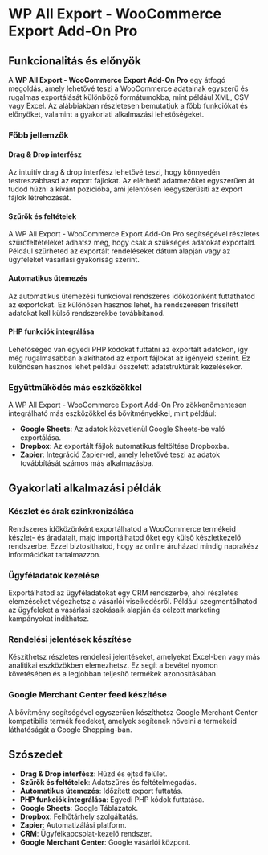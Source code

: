 # WP All Export - WooCommerce Export Add-On Pro

## Funkcionalitás és előnyök

A **WP All Export - WooCommerce Export Add-On Pro** egy átfogó megoldás, amely lehetővé teszi a WooCommerce adatainak egyszerű és rugalmas exportálását különböző formátumokba, mint például XML, CSV vagy Excel. Az alábbiakban részletesen bemutatjuk a főbb funkciókat és előnyöket, valamint a gyakorlati alkalmazási lehetőségeket.

### Főbb jellemzők

#### Drag & Drop interfész
Az intuitív drag & drop interfész lehetővé teszi, hogy könnyedén testreszabhasd az export fájlokat. Az elérhető adatmezőket egyszerűen át tudod húzni a kívánt pozícióba, ami jelentősen leegyszerűsíti az export fájlok létrehozását.

#### Szűrők és feltételek
A WP All Export - WooCommerce Export Add-On Pro segítségével részletes szűrőfeltételeket adhatsz meg, hogy csak a szükséges adatokat exportáld. Például szűrheted az exportált rendeléseket dátum alapján vagy az ügyfeleket vásárlási gyakoriság szerint.

#### Automatikus ütemezés
Az automatikus ütemezési funkcióval rendszeres időközönként futtathatod az exportokat. Ez különösen hasznos lehet, ha rendszeresen frissített adatokat kell külső rendszerekbe továbbítanod.

#### PHP funkciók integrálása
Lehetőséged van egyedi PHP kódokat futtatni az exportált adatokon, így még rugalmasabban alakíthatod az export fájlokat az igényeid szerint. Ez különösen hasznos lehet például összetett adatstruktúrák kezelésekor.

### Együttműködés más eszközökkel

A WP All Export - WooCommerce Export Add-On Pro zökkenőmentesen integrálható más eszközökkel és bővítményekkel, mint például:
- **Google Sheets**: Az adatok közvetlenül Google Sheets-be való exportálása.
- **Dropbox**: Az exportált fájlok automatikus feltöltése Dropboxba.
- **Zapier**: Integráció Zapier-rel, amely lehetővé teszi az adatok továbbítását számos más alkalmazásba.

## Gyakorlati alkalmazási példák

### Készlet és árak szinkronizálása
Rendszeres időközönként exportálhatod a WooCommerce termékeid készlet- és áradatait, majd importálhatod őket egy külső készletkezelő rendszerbe. Ezzel biztosíthatod, hogy az online áruházad mindig naprakész információkat tartalmazzon.

### Ügyféladatok kezelése
Exportálhatod az ügyféladatokat egy CRM rendszerbe, ahol részletes elemzéseket végezhetsz a vásárlói viselkedésről. Például szegmentálhatod az ügyfeleket a vásárlási szokásaik alapján és célzott marketing kampányokat indíthatsz.

### Rendelési jelentések készítése
Készíthetsz részletes rendelési jelentéseket, amelyeket Excel-ben vagy más analitikai eszközökben elemezhetsz. Ez segít a bevétel nyomon követésében és a legjobban teljesítő termékek azonosításában.

### Google Merchant Center feed készítése
A bővítmény segítségével egyszerűen készíthetsz Google Merchant Center kompatibilis termék feedeket, amelyek segítenek növelni a termékeid láthatóságát a Google Shopping-ban.

## Szószedet
- **Drag & Drop interfész**: Húzd és ejtsd felület.
- **Szűrők és feltételek**: Adatszűrés és feltételmegadás.
- **Automatikus ütemezés**: Időzített export futtatás.
- **PHP funkciók integrálása**: Egyedi PHP kódok futtatása.
- **Google Sheets**: Google Táblázatok.
- **Dropbox**: Felhőtárhely szolgáltatás.
- **Zapier**: Automatizálási platform.
- **CRM**: Ügyfélkapcsolat-kezelő rendszer.
- **Google Merchant Center**: Google vásárlói központ.